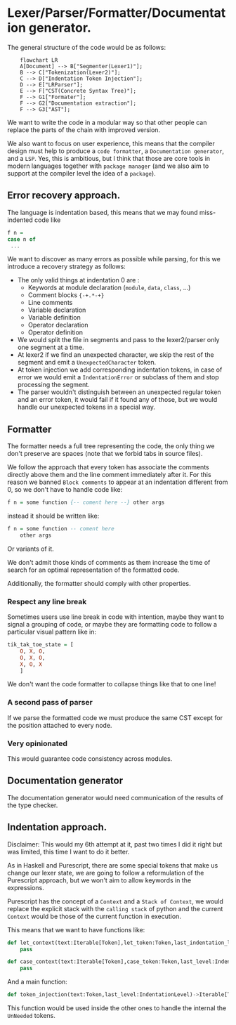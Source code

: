 # Lexer/Parser/Formatter/Documentation generator.

The general structure of the code would be as follows: 

```mermaid
    flowchart LR
    A[Document] --> B["Segmenter(Lexer1)"];
    B --> C["Tokenization(Lexer2)"];
    C --> D["Indentation Token Injection"];
    D --> E["LRParser"];
    E --> F["CST(Concrete Syntax Tree)"];
    F --> G1["Formater"];
    F --> G2["Documentation extraction"];
    F --> G3["AST"];
```

We want to write the code in a modular way so that other people can replace the
parts of the chain with improved version.

We also want to focus on user experience, this means that the compiler design 
must help to produce a `code formatter`, a `Documentation generator`, and a
`LSP`. Yes, this is ambitious, but I think that those are core tools in
modern languages together with `package manager` (and we also aim to support
at the compiler level the idea of a `package`).


## Error recovery approach.

The language is indentation based, this means that we may found miss-indented
code like 

```haskell
f n = 
case n of 
 ...
```

We want to discover as many errors as possible while parsing, for this
we introduce a recovery strategy as follows:

- The only valid things at indentation 0 are :
    + Keywords at module declaration (`module`, `data`, `class`, ...)
    + Comment blocks `{-+.*-+}`
    + Line comments 
    + Variable declaration
    + Variable definition
    + Operator declaration
    + Operator definition 
- We would split the file in segments and pass to the lexer2/parser only one 
  segment at a time. 
- At lexer2 if we find an unexpected character, we skip the rest of the segment
    and emit a `UnexpectedCharacter` token.
- At token injection we add corresponding indentation tokens, in case of 
    error we would emit a `IndentationError` or subclass of them and 
    stop processing the segment.
- The parser wouldn't distinguish between an unexpected regular token and 
    an error token, it would fail if it found any of those, but we would 
    handle our unexpected tokens in a special way.

## Formatter

The formatter needs a full tree representing the code, the only thing we don't
preserve are spaces (note that we forbid tabs in source files).

We follow the approach that every token has associate the comments directly 
above them and the line comment immediately after it. For this reason
we banned `Block comments` to appear at an indentation different from 0,
so we don't have to handle code like:

```haskell
f n = some function {-- coment here --} other args
```

instead it should be written like:

```haskell
f n = some function -- coment here
    other args
```

Or variants of it.

We don't admit those kinds of comments as them increase the time of 
search for an optimal representation of the formatted code.

Additionally, the formatter should comply with other properties.

### Respect any line break

Sometimes users use line break in code with intention, maybe they
want to signal a grouping of code, or maybe they are formatting code
to follow a particular visual pattern like in:

```haskell
tik_tak_toe_state = [
    O, X, O,
    O, X, O,
    X, O, X
    ]
```

We don't want the code formatter to collapse things like that to one line!

### A second pass of parser
If we parse the formatted code we must produce the same CST except for the 
position attached to every node.

### Very opinionated
This would guarantee code consistency across modules.

## Documentation generator

The documentation generator would need communication of the results of the 
type checker.


## Indentation approach.

Disclaimer: This would my 6th attempt at it, past two times I did it right but
was limited, this time I want to do it better.


As in Haskell and Purescript, there are some special tokens that make us 
change our lexer state, we are going to follow a reformulation of the 
Purescript approach, but we won't aim to allow keywords in the expressions.

Purescript has the concept of a `Context` and a `Stack of Context`, 
we would replace the explicit stack with the `calling stack` of python
and the current `Context` would be those of the current function in 
execution.

This means that we want to have functions like: 


```python
def let_context(text:Iterable[Token],let_token:Token,last_indentation_level:IndentationLevel)->Iterable[Token]: 
    pass

def case_context(text:Iterable[Token],case_token:Token,last_level:IndentationLevel)->Iterable[Token]: 
    pass
```

And a main function:

```python
def token_injection(text:Token,last_level:IndentationLevel)->Iterable[Token]:
```

This function would be used inside the other ones to handle the internal the `UnNeeded` tokens.
